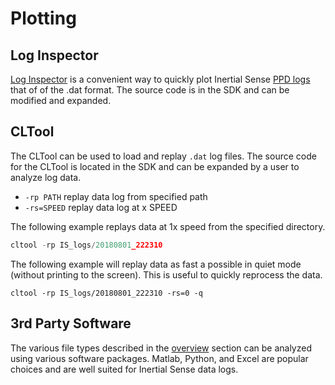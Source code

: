 # Plotting

## Log Inspector
[Log Inspector](../software/logInspector.md) is a convenient way to quickly plot Inertial Sense [PPD logs](../data_logging/#post-process-data-ppd-logging-instructions) that of of the .dat format. The source code is in the SDK and can be modified and expanded.

## CLTool

The CLTool can be used to load and replay `.dat` log files. The source code for the CLTool is located in the SDK and can be expanded by a user to analyze log data.

- `-rp PATH` replay data log from specified path
- `-rs=SPEED` replay data log at x SPEED

The following example replays data at 1x speed from the specified directory.
```C
cltool -rp IS_logs/20180801_222310
```

The following example will replay data as fast a possible in quiet mode (without printing to the screen).  This is useful to quickly reprocess the data.

```
cltool -rp IS_logs/20180801_222310 -rs=0 -q
```



## 3rd Party Software

The various file types described in the [overview](../overview/#data-log-types) section can be analyzed using various software packages. Matlab, Python, and Excel are popular choices and are well suited for Inertial Sense data logs.

<!-- ** THIS PARAGRAPH IS COMMENTED OUT UNTIL READY TO BE IMPLEMENTED AGAIN **

### Matlab (*.dat)

To plot using matlab, open “main.m” and push run. A user interface will open asking you to, “Select Folder that contains desired (.dat) log files to be read from.” Once you select the desired folder, the data will be read from the files and plotted. If you desire to change which data types are plotted, open “plotData.m” and change the struct “plotLog.[type]” to either a 1 or 0. “main.m” only needs to be run once, after which “plotData.m” can be run multiple times.

-->
